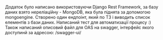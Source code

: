 Додаток було написано використовуючи Django Rest Framework, за базу даних взято нереліаційну - MongoDB, яка була піднята за допомогою mongoengine.
Створено один ендпоінт, який по ТЗ і виводить список елементів з бази даних. Написаний тест для автоматизації процесу :)
Також написаний описовий файл для OAS на swagger, інтерфейс якого доступинй за адресою: /swagger-ui/
